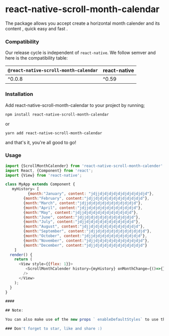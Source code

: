 # react-native-scroll-month-calendar

The package allows you accept  create a horizontal month calender and its content , quick  easy and fast  .

### Compatibility

Our release cycle is independent of `react-native`. We follow semver and here is the compatibility table:

| `@react-native-scroll-month-calendar` | react-native |
| :------------------------------- | ------------ |
| ^0.0.8                             | ^0.59        |

### [](https://github.com/Ifechukwudaniel/react-native-scroll-month-calendar#installation)Installation

Add react-native-scroll-month-calendar  to your project by running;

`npm install react-native-scroll-month-calendar`

or

`yarn add react-native-scroll-month-calendar`

and that's it, you're all good to go!

### [](https://github.com/Ifechukwudaniel/react-native-scroll-month-calendar#usage)Usage

```javascript
import {ScrollMonthCalender} from 'react-native-scroll-month-calender'
import React, {Component} from 'react';
import {View} from 'react-native';

class MyApp extends Component {
   myHistory= [
          {month:"January", content: "jdjjdjdjdjdjdjdjdjdjdjdjd"},
        {month:"February", content:"jdjjdjdjdjdjdjdjdjdjdjdjd"},
        {month:"March", content:"jdjjdjdjdjdjdjdjdjdjdjdjd"},
        {month:"April", content:"jdjjdjdjdjdjdjdjdjdjdjdjd"},
        {month:"May", content:"jdjjdjdjdjdjdjdjdjdjdjdjd"},
        {month:"June", content:"jdjjdjdjdjdjdjdjdjdjdjdjd"},
        {month:"July", content:"jdjjdjdjdjdjdjdjdjdjdjdjd"},
        {month:"August", content:"jdjjdjdjdjdjdjdjdjdjdjdjd"},
        {month:"September", content:"jdjjdjdjdjdjdjdjdjdjdjdjd"},
        {month:"October", content:"jdjjdjdjdjdjdjdjdjdjdjdjd"},
        {month:"November", content:"jdjjdjdjdjdjdjdjdjdjdjdjd"},
        {month:"December", content:"jdjjdjdjdjdjdjdjdjdjdjdjd"}
    ]
  render() {
    return (
      <View style={{flex: 1}}>
         <ScrollMonthCalender history={myHistory} onMonthChange={()=>{}}/>
        />
      </View>
    );
  }
}

####

## Note:

You can also make use of the new props ` enableDefaultStyles` to use the default style.

### Don't forget to star, like and share :)